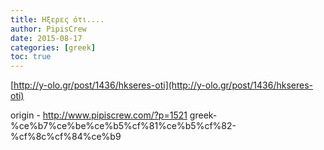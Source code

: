```yaml
---
title: Ηξερες ότι....
author: PipisCrew
date: 2015-08-17
categories: [greek]
toc: true
---
```


[http://y-olo.gr/post/1436/hkseres-oti](http://y-olo.gr/post/1436/hkseres-oti)

origin - http://www.pipiscrew.com/?p=1521 greek-%ce%b7%ce%be%ce%b5%cf%81%ce%b5%cf%82-%cf%8c%cf%84%ce%b9